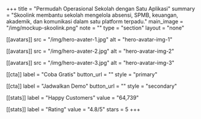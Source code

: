 +++
title = "Permudah Operasional Sekolah dengan Satu Aplikasi"
summary = "Skoolink membantu sekolah mengelola absensi, SPMB, keuangan, akademik, dan komunikasi dalam satu platform terpadu."
main_image = "/img/mockup-skoolink.png"
note = ""
type = "section"
layout = "none" 

[[avatars]]
src = "/img/hero-avater-1.jpg"
alt = "hero-avatar-img-1"

[[avatars]]
src = "/img/hero-avater-2.jpg"
alt = "hero-avatar-img-2"

[[avatars]]
src = "/img/hero-avater-3.jpg"
alt = "hero-avatar-img-3"

[[cta]]
label = "Coba Gratis"
button_url = ""
style = "primary"

[[cta]]
label = "Jadwalkan Demo"
button_url = ""
style = "secondary"

[[stats]]
label = "Happy Customers"
value = "64,739"

[[stats]]
label = "Rating"
value = "4.8/5"
stars = 5
+++
